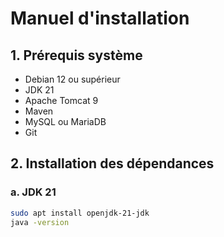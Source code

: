 # Manuel d'installation
## 1. Prérequis système
- Debian 12 ou supérieur
- JDK 21
- Apache Tomcat 9
- Maven
- MySQL ou MariaDB
- Git
## 2. Installation des dépendances
### a. JDK 21
```bash
sudo apt install openjdk-21-jdk
java -version